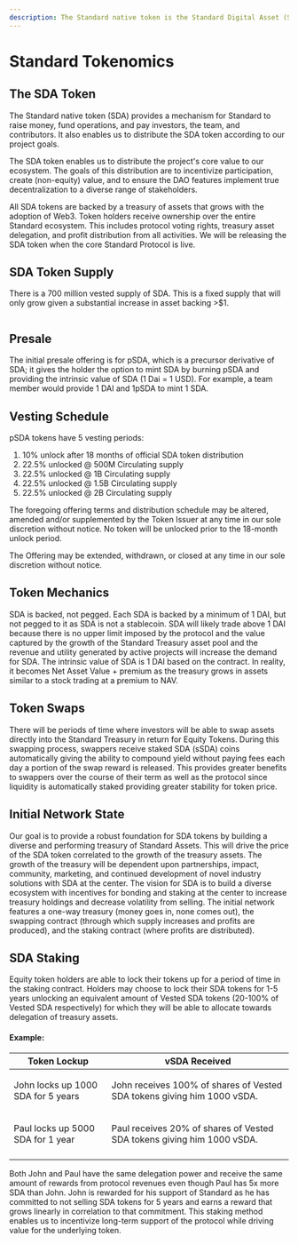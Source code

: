 ```yaml
---
description: The Standard native token is the Standard Digital Asset (SDA)
---
```


# Standard Tokenomics

## The SDA Token

The Standard native token (SDA) provides a mechanism for Standard to raise money, fund operations, and pay investors, the team, and contributors. It also enables us to distribute the SDA token according to our project goals.

The SDA token enables us to distribute the project's core value to our ecosystem. The goals of this distribution are to incentivize participation, create (non-equity) value, and to ensure the DAO features implement true decentralization to a diverse range of stakeholders.

All SDA tokens are backed by a treasury of assets that grows with the adoption of Web3. Token holders receive ownership over the entire Standard ecosystem. This includes protocol voting rights, treasury asset delegation, and profit distribution from all activities. We will be releasing the SDA token when the core Standard Protocol is live.&#x20;

## SDA Token Supply&#x20;

There is a 700 million vested supply of SDA. This is a fixed supply that will only grow given a substantial increase in asset backing >$1.



<figure><img src="https://lh6.googleusercontent.com/RlzqdhOT-pJjkk6WmfgdVJIBz52xyWINIhVyGi02CeY4jv--GSoc_BZyKmUVG1hySQj-7mRCHSdTozokPVaIwtqAocgXYO0-3Tt7HGHDn8XYUou2iamfymKj265htZ-gabh9kYRk3hoaCpc6ZACNQMbwIgThmcuZMbkXasUgKNDaTIKuvagbyx4C-Q" alt=""><figcaption></figcaption></figure>



## Presale&#x20;

The initial presale offering is for pSDA, which is a precursor derivative of SDA; it gives the holder the option to mint SDA by burning pSDA and providing the intrinsic value of SDA (1 Dai = 1 USD). For example, a team member would provide 1 DAI and 1pSDA to mint 1 SDA.

## Vesting Schedule&#x20;

pSDA tokens have 5 vesting periods:&#x20;

1. &#x20;10% unlock after 18 months of official SDA token distribution&#x20;
2. 22.5% unlocked @ 500M Circulating supply&#x20;
3. 22.5% unlocked @ 1B Circulating supply&#x20;
4. 22.5% unlocked @ 1.5B Circulating supply&#x20;
5. 22.5% unlocked @ 2B Circulating supply

The foregoing offering terms and distribution schedule may be altered, amended and/or supplemented by the Token Issuer at any time in our sole discretion without notice. No token will be unlocked prior to the 18-month unlock period.

The Offering may be extended, withdrawn, or closed at any time in our sole discretion without notice.&#x20;

## Token Mechanics&#x20;

SDA is backed, not pegged. Each SDA is backed by a minimum of 1 DAI, but not pegged to it as SDA is not a stablecoin. SDA will likely trade above 1 DAI because there is no upper limit imposed by the protocol and the value captured by the growth of the Standard Treasury asset pool and the revenue and utility generated by active projects will increase the demand for SDA. The intrinsic value of SDA is 1 DAI based on the contract. In reality, it becomes Net Asset Value + premium as the treasury grows in assets similar to a stock trading at a premium to NAV.&#x20;



## Token Swaps&#x20;

There will be periods of time where investors will be able to swap assets directly into the Standard Treasury in return for Equity Tokens. During this swapping process, swappers receive staked SDA (sSDA) coins automatically giving the ability to compound yield without paying fees each day a portion of the swap reward is released. This provides greater benefits to swappers over the course of their term as well as the protocol since liquidity is automatically staked providing greater stability for token price.&#x20;

## Initial Network State&#x20;

Our goal is to provide a robust foundation for SDA tokens by building a diverse and performing treasury of Standard Assets. This will drive the price of the SDA token correlated to the growth of the treasury assets. The growth of the treasury will be dependent upon partnerships, impact, community, marketing, and continued development of novel industry solutions with SDA at the center. The vision for SDA is to build a diverse ecosystem with incentives for bonding and staking at the center to increase treasury holdings and decrease volatility from selling. The initial network features a one-way treasury (money goes in, none comes out), the swapping contract (through which supply increases and profits are produced), and the staking contract (where profits are distributed).&#x20;

## SDA Staking&#x20;

Equity token holders are able to lock their tokens up for a period of time in the staking contract. Holders may choose to lock their SDA tokens for 1-5 years unlocking an equivalent amount of Vested SDA tokens (20-100% of Vested SDA respectively) for which they will be able to allocate towards delegation of treasury assets.

#### Example:

| Token Lockup                                      | vSDA Received                                                           |
| ------------------------------------------------- | ----------------------------------------------------------------------- |
| <p>John locks up 1000 SDA for 5 years </p><p></p> | John receives 100% of shares of Vested SDA tokens giving him 1000 vSDA. |
| <p>Paul locks up 5000 SDA for 1 year </p><p></p>  | Paul receives 20% of shares of Vested SDA tokens giving him 1000 vSDA.  |
|                                                   |                                                                         |

Both John and Paul have the same delegation power and receive the same amount of rewards from protocol revenues even though Paul has 5x more SDA than John. John is rewarded for his support of Standard as he has committed to not selling SDA tokens for 5 years and earns a reward that grows linearly in correlation to that commitment. This staking method enables us to incentivize long-term support of the protocol while driving value for the underlying token.
